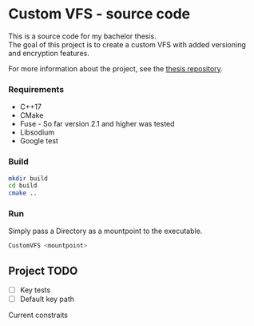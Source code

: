# Custom VFS - source code

This is a source code for my bachelor thesis.  
The goal of this project is to create a custom VFS with added versioning and encryption features.

For more information about the project, see
the [thesis repository](https://gitlab.mff.cuni.cz/teaching/theses/yaghob/vesely-milan/thesis).

### Requirements

* C++17
* CMake
* Fuse - So far version 2.1 and higher was tested
* Libsodium
* Google test

### Build

```bash
mkdir build
cd build
cmake .. 
````

### Run

Simply pass a Directory as a mountpoint to the executable.

```bash
CustomVFS <mountpoint>
```

## Project TODO

- [ ] Key tests
- [ ] Default key path

Current constraits


